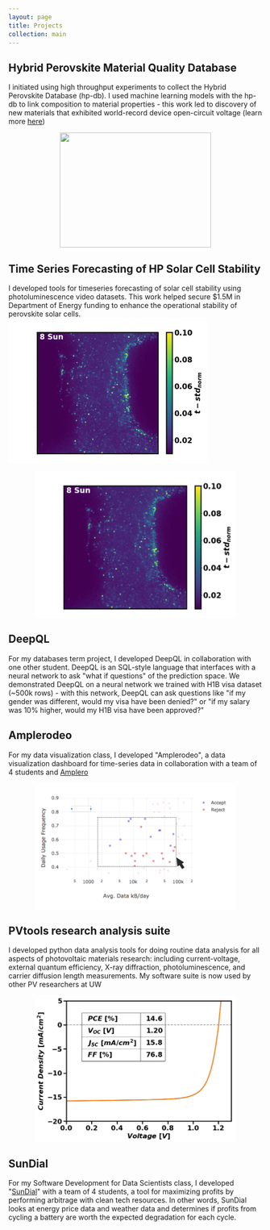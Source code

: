 ```yaml
---
layout: page
title: Projects
collection: main
---
```


## Hybrid Perovskite Material Quality Database
I initiated using high throughput experiments to collect the Hybrid Perovskite Database
(hp-db). I used machine learning models with the hp-db to link composition to material properties -
 this work led to discovery of new materials that exhibited world-record device open-circuit voltage 
 (learn more [here](https://pubs.acs.org/doi/10.1021/acsenergylett.8b00576))
<div style="text-align:center"><img  width="300" height="228" src="photos/pdb.png" align="middle"></div>



## Time Series Forecasting of HP Solar Cell Stability
I developed tools for timeseries forecasting of solar cell stability using photoluminescence video datasets. 
This work helped secure $1.5M in Department of Energy funding to enhance the operational stability
of perovskite solar cells. ![alt text](photos/time_series_forecast.png)	
<div style="text-align:center"><img  width="400" height="291" src="photos/time_series_forecast.png" align="middle"></div>

## DeepQL
For my databases term project, I developed DeepQL in collaboration with one other student. DeepQL is 
an SQL-style language that interfaces with a neural network to ask "what if questions" of the prediction
space. We demonstrated DeepQL on a neural network we trained with H1B visa dataset (~500k rows) - with this network,
DeepQL can ask questions like "if my gender was different, would my visa have been denied?" 
or "if my salary was 10% higher, would my H1B visa have been approved?"

## Amplerodeo
For my data visualization class, I developed "Amplerodeo", a data visualization dashboard
for time-series data in collaboration with a team of 4 students and [Amplero](https://www.amplero.com/)
<div style="text-align:center"><img  width="400" height="251" src="photos/amplerodeo.png" align="middle"></div>


## PVtools research analysis suite
I developed python data analysis tools for doing routine data analysis for all aspects of photovoltaic materials research:
including current-voltage, external quantum efficiency, X-ray diffraction, photoluminescence, and carrier diffusion length
measurements. My software suite is now used by other PV researchers at UW 
<div style="text-align:center"><img  width="400" height="291" src="photos/jv.png" align="middle"></div>

## SunDial
For my Software Development for Data Scientists class, I developed "[SunDial](https://github.com/UWSEDS-aut17/SunDial)" with a team of 4 students, a tool for maximizing profits by performing
arbitrage with clean tech resources. In other words, SunDial looks at energy price data and weather data and determines if 
profits from cycling a battery are worth the expected degradation for each cycle.
